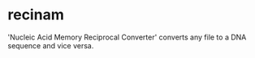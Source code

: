 # recinam
'Nucleic Acid Memory Reciprocal Converter' converts any file to a DNA sequence and vice versa.
